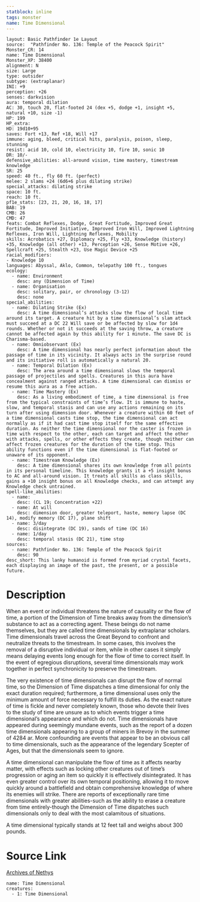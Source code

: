 ```yaml
---
statblock: inline
tags: monster
name: Time Dimensional
---
```

```statblock
layout: Basic Pathfinder 1e Layout
source:  "Pathfinder No. 136: Temple of the Peacock Spirit"
Monster_CR: 14
name: Time Dimensional
Monster_XP: 38400
alignment: N
size: Large
type: outsider
subtype: (extraplanar)
INI: +9
perception: +26
senses: darkvision
aura: temporal dilation
AC: 30, touch 20, flat-footed 24 (dex +5, dodge +1, insight +5, natural +10, size -1)
HP: 199
HP_extra: 
HD: 19d10+95
saves: Fort +13, Ref +18, Will +17
immune: aging, bleed, critical hits, paralysis, poison, sleep, stunning
resist: acid 10, cold 10, electricity 10, fire 10, sonic 10
DR: 10/-
defensive_abilities: all-around vision, time mastery, timestream knowledge
SR: 25
speed: 40 ft., fly 60 ft. (perfect)
melee: 2 slams +24 (6d6+6 plus dilating strike)
special_attacks: dilating strike
space: 10 ft.
reach: 10 ft.
pf1e_stats: [23, 21, 20, 16, 18, 17]
BAB: 19
CMB: 26
CMD: 47
feats: Combat Reflexes, Dodge, Great Fortitude, Improved Great Fortitude, Improved Initiative, Improved Iron Will, Improved Lightning Reflexes, Iron Will, Lightning Reflexes, Mobility
skills: Acrobatics +27, Diplomacy +25, Fly +33, Knowledge (history) +35, Knowledge (all other) +13, Perception +26, Sense Motive +26, Spellcraft +25, Stealth +23, Use Magic Device +25
racial_modifiers:
- Knowledge 10
languages: Abyssal, Aklo, Common, telepathy 100 ft., tongues
ecology:
  - name: Environment
    desc: any (Dimension of Time)
  - name: Organisation
    desc: solitary, pair, or chronology (3-12)
    desc: none
special_abilities:
  - name: Dilating Strike (Ex)
    desc: A time dimensional’s attacks slow the flow of local time around its target. A creature hit by a time dimensional’s slam attack must succeed at a DC 22 Will save or be affected by slow for 1d4 rounds. Whether or not it succeeds at the saving throw, a creature cannot be affected again by this ability for 1 minute. The save DC is Charisma-based.
  - name: Omniobservant (Ex)
    desc: A time dimensional has nearly perfect information about the passage of time in its vicinity. It always acts in the surprise round and its initiative roll is automatically a natural 20.
  - name: Temporal Dilation (Ex)
    desc: The area around a time dimensional slows the temporal passage of projectiles and spells. Creatures in this aura have concealment against ranged attacks. A time dimensional can dismiss or resume this aura as a free action.
  - name: Time Mastery (Ex)
    desc: As a living embodiment of time, a time dimensional is free from the typical constraints of time’s flow. It is immune to haste, slow, and temporal stasis and can use any actions remaining on its turn after using dimension door. Whenever a creature within 60 feet of a time dimensional casts time stop, the time dimensional can act normally as if it had cast time stop itself for the same effective duration. As neither the time dimensional nor the caster is frozen in time with respect to the other, each can target and affect the other with attacks, spells, or other effects they create, though neither can affect frozen creatures for the duration of the time stop. This ability functions even if the time dimensional is flat-footed or unaware of its opponent.
  - name: Timestream Knowledge (Ex)
    desc: A time dimensional shares its own knowledge from all points in its personal timeline. This knowledge grants it a +5 insight bonus to AC and all-around vision. It treats all skills as class skills, gains a +10 insight bonus on all Knowledge checks, and can attempt any Knowledge check untrained.
spell-like_abilities:
  - name:
    desc: (CL 19; Concentration +22)
  - name: At will
    desc: dimension door, greater teleport, haste, memory lapse (DC 14), modify memory (DC 17), plane shift
  - name: 3/day
    desc: disintegrate (DC 19), sands of time (DC 16)
  - name: 1/day
    desc: temporal stasis (DC 21), time stop
sources:
  - name: Pathfinder No. 136: Temple of the Peacock Spirit
    desc: 90
desc_short: This lanky humanoid is formed from myriad crystal facets, each displaying an image of the past, the present, or a possible future.
```
# Description
When an event or individual threatens the nature of causality or the flow of time, a portion of the Dimension of Time breaks away from the dimension’s substance to act as a correcting agent. These beings do not name themselves, but they are called time dimensionals by extraplanar scholars. Time dimensionals travel across the Great Beyond to confront and neutralize threats to the timestream. In some cases, this involves the removal of a disruptive individual or item, while in other cases it simply means delaying events long enough for the flow of time to correct itself. In the event of egregious disruptions, several time dimensionals may work together in perfect synchronicity to preserve the timestream.

 The very existence of time dimensionals can disrupt the flow of normal time, so the Dimension of Time dispatches a time dimensional for only the exact duration required; furthermore, a time dimensional uses only the minimum amount of force necessary to fulfill its duties. As the exact nature of time is fickle and never completely known, those who devote their lives to the study of time are unsure as to which events trigger a time dimensional’s appearance and which do not. Time dimensionals have appeared during seemingly mundane events, such as the report of a dozen time dimensionals appearing to a group of miners in Brevoy in the summer of 4284 ar. More confounding are events that appear to be an obvious call to time dimensionals, such as the appearance of the legendary Scepter of Ages, but that the dimensionals seem to ignore.

 A time dimensional can manipulate the flow of time as it affects nearby matter, with effects such as locking other creatures out of time’s progression or aging an item so quickly it is effectively disintegrated. It has even greater control over its own temporal positioning, allowing it to move quickly around a battlefield and obtain comprehensive knowledge of where its enemies will strike. There are reports of exceptionally rare time dimensionals with greater abilities-such as the ability to erase a creature from time entirely-though the Dimension of Time dispatches such dimensionals only to deal with the most calamitous of situations.

 A time dimensional typically stands at 12 feet tall and weighs about 300 pounds.
# Source Link
[Archives of Nethys](https://aonprd.com/MonsterDisplay.aspx?ItemName=Time%20Dimensional)
```encounter-table
name: Time Dimensional
creatures:
  - 1: Time Dimensional
```
